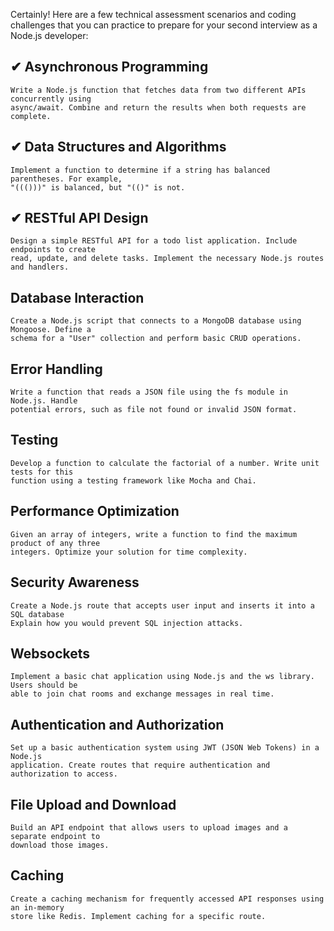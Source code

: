 Certainly! Here are a few technical assessment scenarios and coding challenges that you can practice to prepare for your second interview as a Node.js developer:

## ✔ Asynchronous Programming
    Write a Node.js function that fetches data from two different APIs concurrently using
    async/await. Combine and return the results when both requests are complete.

## ✔ Data Structures and Algorithms
    Implement a function to determine if a string has balanced parentheses. For example, 
    "((()))" is balanced, but "(()" is not.

## ✔ RESTful API Design
    Design a simple RESTful API for a todo list application. Include endpoints to create
    read, update, and delete tasks. Implement the necessary Node.js routes and handlers.

##  Database Interaction
    Create a Node.js script that connects to a MongoDB database using Mongoose. Define a
    schema for a "User" collection and perform basic CRUD operations.

##  Error Handling
    Write a function that reads a JSON file using the fs module in Node.js. Handle
    potential errors, such as file not found or invalid JSON format.

##  Testing
    Develop a function to calculate the factorial of a number. Write unit tests for this
    function using a testing framework like Mocha and Chai.

##  Performance Optimization
    Given an array of integers, write a function to find the maximum product of any three
    integers. Optimize your solution for time complexity.

##  Security Awareness
    Create a Node.js route that accepts user input and inserts it into a SQL database
    Explain how you would prevent SQL injection attacks.

##  Websockets
    Implement a basic chat application using Node.js and the ws library. Users should be
    able to join chat rooms and exchange messages in real time.

##  Authentication and Authorization
    Set up a basic authentication system using JWT (JSON Web Tokens) in a Node.js
    application. Create routes that require authentication and authorization to access.

##  File Upload and Download
    Build an API endpoint that allows users to upload images and a separate endpoint to
    download those images.

##  Caching
    Create a caching mechanism for frequently accessed API responses using an in-memory
    store like Redis. Implement caching for a specific route.